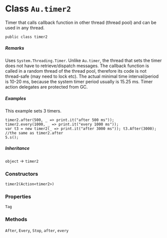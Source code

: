 # Class `Au.timer2`

Timer that calls callback function in other thread (thread pool) and can be used in any thread.

```
public class timer2
```

##### Remarks

Uses `System.Threading.Timer`. Unlike `Au.timer`, the thread that sets the timer does not have to retrieve/dispatch messages. The callback function is called in a random thread of the thread pool, therefore its code is not thread-safe (may need to lock etc). The actual minimal time interval/period is 10-20 ms, because the system timer period usually is 15.25 ms. Timer action delegates are protected from GC.

##### Examples

This example sets 3 timers.

```
timer2.after(500, _ => print.it("after 500 ms"));
timer2.every(1000, _ => print.it("every 1000 ms"));
var t3 = new timer2(_ => print.it("after 3000 ms")); t3.After(3000); //the same as timer2.after
5.s();
```

##### Inheritance

`object` → `timer2`

### Constructors

`timer2(Action<timer2>)`

### Properties

`Tag`

### Methods

`After`, `Every`, `Stop`, `after`, `every`